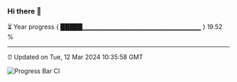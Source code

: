### Hi there 👋

⏳ Year progress { █████▁▁▁▁▁▁▁▁▁▁▁▁▁▁▁▁▁▁▁▁▁▁▁▁▁ } 19.52 %

---

⏰ Updated on Tue, 12 Mar 2024 10:35:58 GMT

![Progress Bar CI](https://github.com/IshwaranRudhara/GIT-ACTION/workflows/Progress%20Bar%20CI/badge.svg)
